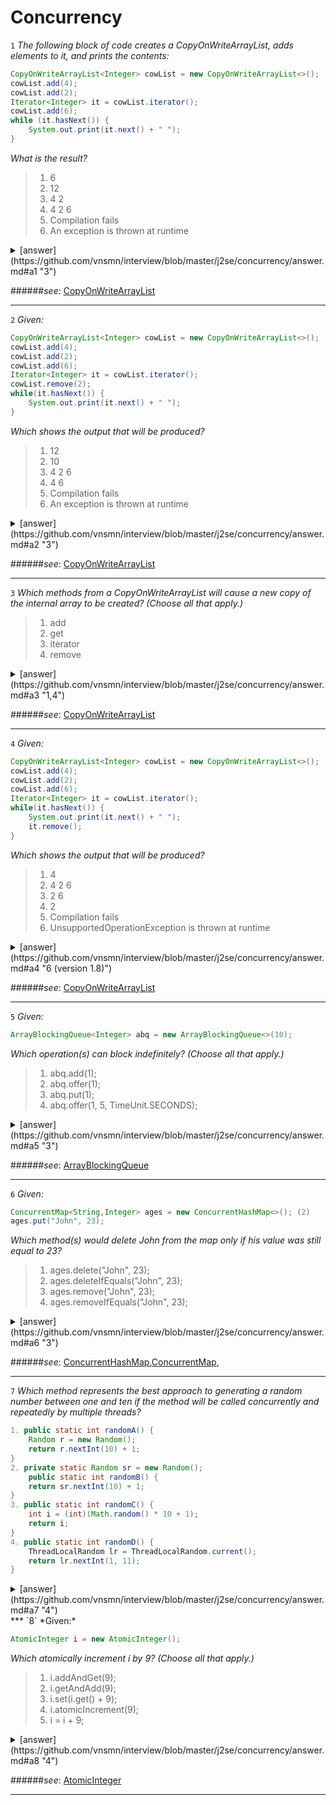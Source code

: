 # Concurrency

<a name="a1"></a>
`1` *The following block of code creates a CopyOnWriteArrayList, adds elements to it, and prints the contents:*

```java
CopyOnWriteArrayList<Integer> cowList = new CopyOnWriteArrayList<>();
cowList.add(4);
cowList.add(2);
Iterator<Integer> it = cowList.iterator();
cowList.add(6);
while (it.hasNext()) {
	System.out.print(it.next() + " ");
}
```
*What is the result?*


>1. 6
>2. 12
>3. 4 2
>4. 4 2 6
>5. Compilation fails
>6. An exception is thrown at runtime


<details> 
  <summary>[answer](https://github.com/vnsmn/interview/blob/master/j2se/concurrency/answer.md#a1 "3")</summary>
   3<br/>
   [:bulb:](https://github.com/vnsmn/interview/blob/master/j2se/concurrency/answer.md#a1 "detail")
</details>

######*see*: [CopyOnWriteArrayList](http://www.google.com/url?q=http%3A%2F%2Fdocs.oracle.com%2Fjavase%2F7%2Fdocs%2Fapi%2Fjava%2Futil%2Fconcurrent%2FCopyOnWriteArrayList.html&sa=D&sntz=1&usg=AFrqEzcUe8jylq_8cFi8NuZamP2TVqL0-A)
***
<a name="a2"></a>
`2` *Given:*

```java
CopyOnWriteArrayList<Integer> cowList = new CopyOnWriteArrayList<>();
cowList.add(4);
cowList.add(2);
cowList.add(6);
Iterator<Integer> it = cowList.iterator();
cowList.remove(2);
while(it.hasNext()) {
    System.out.print(it.next() + " ");
}
```

*Which shows the output that will be produced?*

>1. 12
>2. 10
>3. 4 2 6
>4. 4 6
>5. Compilation fails
>6. An exception is thrown at runtime

<details> 
  <summary>[answer](https://github.com/vnsmn/interview/blob/master/j2se/concurrency/answer.md#a2 "3")</summary>
   3<br/>
   [:bulb:](https://github.com/vnsmn/interview/blob/master/j2se/concurrency/answer.md#a2 "detail")
</details>

######*see*: [CopyOnWriteArrayList](http://www.google.com/url?q=http%3A%2F%2Fdocs.oracle.com%2Fjavase%2F7%2Fdocs%2Fapi%2Fjava%2Futil%2Fconcurrent%2FCopyOnWriteArrayList.html&sa=D&sntz=1&usg=AFrqEzcUe8jylq_8cFi8NuZamP2TVqL0-A)
***
<a name="a3"></a>
`3` *Which methods from a CopyOnWriteArrayList will cause a new copy of the internal array to be created? (Choose all that apply.)*
>1. add
>2. get
>3. iterator
>4. remove

<details> 
  <summary>[answer](https://github.com/vnsmn/interview/blob/master/j2se/concurrency/answer.md#a3 "1,4")</summary>
   1,4<br/>
   [:bulb:](https://github.com/vnsmn/interview/blob/master/j2se/concurrency/answer.md#a3 "detail")
</details>

######*see*: [CopyOnWriteArrayList](http://www.google.com/url?q=http%3A%2F%2Fdocs.oracle.com%2Fjavase%2F7%2Fdocs%2Fapi%2Fjava%2Futil%2Fconcurrent%2FCopyOnWriteArrayList.html&sa=D&sntz=1&usg=AFrqEzcUe8jylq_8cFi8NuZamP2TVqL0-A)
***
<a name="a4"></a>
`4` *Given:*

```java
CopyOnWriteArrayList<Integer> cowList = new CopyOnWriteArrayList<>();
cowList.add(4);
cowList.add(2);
cowList.add(6);
Iterator<Integer> it = cowList.iterator();
while(it.hasNext()) {
    System.out.print(it.next() + " ");
    it.remove();
}
```

*Which shows the output that will be produced?*

>1. 4
>2. 4 2 6
>3. 2 6
>4. 2
>5. Compilation fails
>6. UnsupportedOperationException is thrown at runtime

<details> 
  <summary>[answer](https://github.com/vnsmn/interview/blob/master/j2se/concurrency/answer.md#a4 "6 (version 1.8)")</summary>
   6 (version 1.8)<br/>
   [:bulb:](https://github.com/vnsmn/interview/blob/master/j2se/concurrency/answer.md#a4 "detail")
</details>

######*see*: [CopyOnWriteArrayList](http://docs.oracle.com/javase/7/docs/api/java/util/concurrent/CopyOnWriteArrayList.html#iterator())
***
<a name="a5"></a>
`5` *Given:*

```java
ArrayBlockingQueue<Integer> abq = new ArrayBlockingQueue<>(10);
```

*Which operation(s) can block indefinitely? (Choose all that apply.)*

>1. abq.add(1);
>2. abq.offer(1);
>3. abq.put(1);
>4. abq.offer(1, 5, TimeUnit.SECONDS);

<details> 
  <summary>[answer](https://github.com/vnsmn/interview/blob/master/j2se/concurrency/answer.md#a5 "3")</summary>
   3<br/>
   [:bulb:](https://github.com/vnsmn/interview/blob/master/j2se/concurrency/answer.md#a5 "detail")
</details>

######*see*: [ArrayBlockingQueue](http://docs.oracle.com/javase/7/docs/api/java/util/concurrent/ArrayBlockingQueue.html)
***
<a name="a6"></a>
`6` *Given:*

```java
ConcurrentMap<String,Integer> ages = new ConcurrentHashMap<>(); (2)
ages.put("John", 23);
```

*Which method(s) would delete John from the map only if his value was still equal to 23?*

>1. ages.delete("John", 23);
>2. ages.deleteIfEquals("John", 23);
>3. ages.remove("John", 23);
>4. ages.removeIfEquals("John", 23);

<details> 
  <summary>[answer](https://github.com/vnsmn/interview/blob/master/j2se/concurrency/answer.md#a6 "3")</summary>
   3<br/>
   [:bulb:](https://github.com/vnsmn/interview/blob/master/j2se/concurrency/answer.md#a6 "detail")
</details>

######*see*: [ConcurrentHashMap](http://docs.oracle.com/javase/7/docs/api/java/util/concurrent/ConcurrentHashMap.html),[ConcurrentMap](http://docs.oracle.com/javase/7/docs/api/java/util/concurrent/ConcurrentMap.html),

***
<a name="a7"></a>
`7` *Which method represents the best approach to generating a random number between one and ten if the method will be called concurrently and repeatedly by multiple threads?*

```java
1. public static int randomA() {
    Random r = new Random();
    return r.nextInt(10) + 1;
}
2. private static Random sr = new Random();
    public static int randomB() {
    return sr.nextInt(10) + 1;
}
3. public static int randomC() {
    int i = (int)(Math.random() * 10 + 1);
    return i;
}
4. public static int randomD() {
    ThreadLocalRandom lr = ThreadLocalRandom.current();
    return lr.nextInt(1, 11);
}
```

<details> 
  <summary>[answer](https://github.com/vnsmn/interview/blob/master/j2se/concurrency/answer.md#a7 "4")</summary>
   4<br/>
   [:bulb:](https://github.com/vnsmn/interview/blob/master/j2se/concurrency/answer.md#a7 "detail")
</details>
***
<a name="a8"></a>
`8` *Given:*

```java
AtomicInteger i = new AtomicInteger();
```

*Which atomically increment i by 9? (Choose all that apply.)*

>1. i.addAndGet(9);
>2. i.getAndAdd(9);
>3. i.set(i.get() + 9);
>4. i.atomicIncrement(9);
>5. i = i + 9;

<details> 
  <summary>[answer](https://github.com/vnsmn/interview/blob/master/j2se/concurrency/answer.md#a8 "4")</summary>
   1,2<br/>
   [:bulb:](https://github.com/vnsmn/interview/blob/master/j2se/concurrency/answer.md#a8 "detail")
</details>

######*see*: [AtomicInteger](http://docs.oracle.com/javase/7/docs/api/java/util/concurrent/AtomicInteger.html)
***
